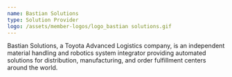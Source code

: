 ```yaml
---
name: Bastian Solutions
type: Solution Provider
logo: /assets/member-logos/logo_bastian solutions.gif
---
```

Bastian Solutions, a Toyota Advanced Logistics company, is an independent material handling and robotics system integrator providing automated solutions for distribution, manufacturing, and order fulfillment centers around the world.